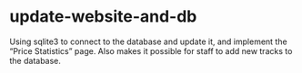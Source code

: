 # update-website-and-db
Using sqlite3 to connect to the database and update it, and implement the “Price Statistics” page. Also makes it possible for staff to add new tracks to the database.
